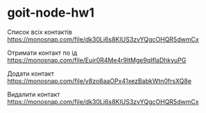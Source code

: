 # goit-node-hw1

Список всіх контактів
https://monosnap.com/file/dk30Lj6s8KIUS3zvYQgcOHQR5dwmCx

Отримати контакт по ід
https://monosnap.com/file/Eujr0R4Me4r9ltMge9qIflaDhkyuPG

Додати контакт
https://monosnap.com/file/v8zo8aaOPx41xezBabkWtn0frsXQ8e

Видалити контакт
https://monosnap.com/file/dk30Lj6s8KIUS3zvYQgcOHQR5dwmCx
